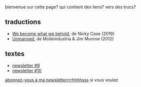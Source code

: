 bienvenue sur cette page? qui contient des liens? vers des trucs?

## traductions

- [We become what we behold](/wbwwb/), de Nicky Case (2019)
- [Unmanned](/unmanned/), de Molleindustria & Jim Munroe
  (2012)

## textes

- [newsletter #9](/news/9)
- [newsletter #10](/news/10)

[abonnez-vous à ma newsletterrrrhhhhsss](https://shh.ovh) si vous voulez
